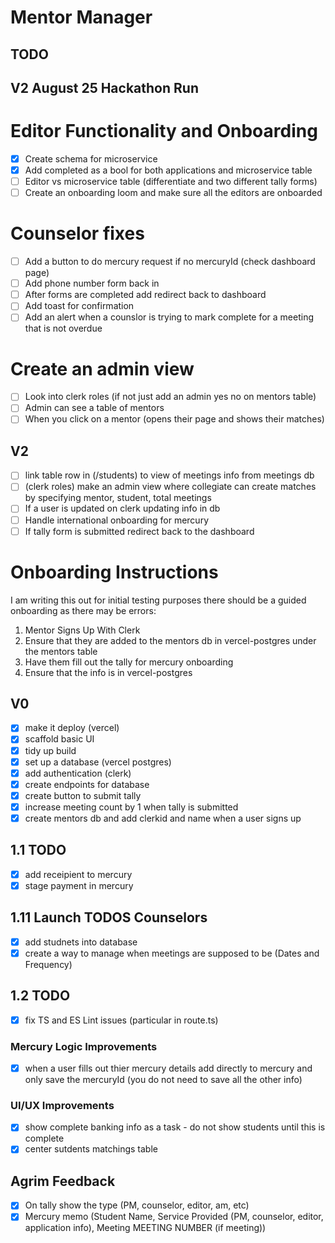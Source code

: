 # Mentor Manager

## TODO

## V2 August 25 Hackathon Run

# Editor Functionality and Onboarding

- [x] Create schema for microservice
- [x] Add completed as a bool for both applications and microservice table
- [ ] Editor vs microservice table (differentiate and two different tally forms)
- [ ] Create an onboarding loom and make sure all the editors are onboarded

# Counselor fixes

- [ ] Add a button to do mercury request if no mercuryId (check dashboard page)
- [ ] Add phone number form back in
- [ ] After forms are completed add redirect back to dashboard
- [ ] Add toast for confirmation
- [ ] Add an alert when a counslor is trying to mark complete for a meeting that is not overdue

# Create an admin view

- [ ] Look into clerk roles (if not just add an admin yes no on mentors table)
- [ ] Admin can see a table of mentors
- [ ] When you click on a mentor (opens their page and shows their matches)

## V2

- [ ] link table row in (/students) to view of meetings info from meetings db
- [ ] (clerk roles) make an admin view where collegiate can create matches by specifying mentor, student, total meetings
- [ ] If a user is updated on clerk updating info in db
- [ ] Handle international onboarding for mercury
- [ ] If tally form is submitted redirect back to the dashboard

# Onboarding Instructions

I am writing this out for initial testing purposes there should be a guided onboarding as there may be errors:

1. Mentor Signs Up With Clerk
2. Ensure that they are added to the mentors db in vercel-postgres under the mentors table
3. Have them fill out the tally for mercury onboarding
4. Ensure that the info is in vercel-postgres

## V0

- [x] make it deploy (vercel)
- [x] scaffold basic UI
- [x] tidy up build
- [x] set up a database (vercel postgres)
- [x] add authentication (clerk)
- [x] create endpoints for database
- [x] create button to submit tally
- [x] increase meeting count by 1 when tally is submitted
- [x] create mentors db and add clerkid and name when a user signs up

## 1.1 TODO

- [x] add receipient to mercury
- [x] stage payment in mercury

## 1.11 Launch TODOS Counselors

- [x] add studnets into database
- [x] create a way to manage when meetings are supposed to be (Dates and Frequency)

## 1.2 TODO

- [x] fix TS and ES Lint issues (particular in route.ts)

### Mercury Logic Improvements

- [x] when a user fills out thier mercury details add directly to mercury and only save the mercuryId (you do not need to save all the other info)

### UI/UX Improvements

- [x] show complete banking info as a task - do not show students until this is complete
- [x] center sutdents matchings table

## Agrim Feedback

- [x] On tally show the type (PM, counselor, editor, am, etc)
- [x] Mercury memo (Student Name, Service Provided (PM, counselor, editor, application info), Meeting MEETING NUMBER (if meeting))
